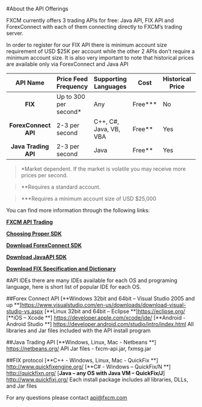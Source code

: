 ﻿#About the API Offerings

FXCM currently offers 3 trading APIs for free:  Java API, FIX API and ForexConnect with each of them connecting directly to FXCM’s trading server.
 
In order to register for our FIX API there is minimum account size requirement of USD $25K per account while the other 2 APIs don’t require a minimum account size. It is also very important to note that historical prices are available only via ForexConnect and Java API

|API Name|Price Feed Frequency|Supporting Languages|Cost|Historical Price|Support CFD|Support MT4|
|:---:|---|---|---|---|---|---|
|**FIX**|Up to 300 per second*|Any|Free***|No|Yes|No|
|**ForexConnect API**|2-3 per second|C++, C#, Java, VB, VBA|Free**|Yes|Yes|Limited Yes|
|**Java Trading API**|2-3 per second|Java|Free**|Yes|Yes|Limited Yes|


>*Market dependent. If the market is volatile you may receive more prices per second.

>**Requires a standard account.

>***Requires a minimum account size of USD $25,000


You can find more information through the following links:

[**FXCM API Trading**](https://www.fxcm.com/services/api-trading/)

[**Choosing Proper SDK**](http://fxcodebase.com/wiki/index.php/Choosing_Proper_SDK)

[**Download ForexConnect SDK**](http://www.fxcodebase.com/wiki/index.php/Download)

[**Download JavaAPI SDK**](https://apiwiki.fxcorporate.com/api/java/trading_sdk.zip)

[**Download FIX Specification and Dictionary**](https://www.fxcm.com/forms/eula/)

#API IDEs
there are many IDEs available for each OS and programing language, here is short list of popular IDE for each OS.

##Forex Connect API
	[**Windows 32bit and 64bit – Visual Studio 2005 and up **]https://www.visualstudio.com/en-us/downloads/download-visual-studio-vs.aspx
	[**Linux 32bit and 64bit – Eclipse **]https://eclipse.org/
	[**iOS – Xcode **]  https://developer.apple.com/xcode/ide/
	[**Android - Android Studio **]  https://developer.android.com/studio/intro/index.html
	All libraries and Jar files included with the API install program

##Java Trading API
	[**Windows, Linux, Mac  - Netbeans **]  https://netbeans.org/
	API Jar files - fxcm-api.jar, fxmsg.jar

##FIX protocol
	[**C++ - Windows, Linux, Mac - QuickFix **] http://www.quickfixengine.org/
	[**C# - Windows – QuickFix/N **] http://quickfixn.org/
	[**Java – any OS with Java VM – QuickFix/J**] http://www.quickfixj.org/
	Each install package includes all libraries, DLLs, and Jar files

For any questions please contact api@fxcm.com